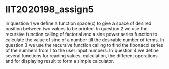 # IIT2020198_assign5
In question 1 we define a function space(x) to give a space of desired position between two values to be printed.
In question 2 we use the recursive function calling of factorial and a sine power series function to calculate the value of sine of a number till the desirable number of terms.
In question 3 we use the recursive function calling to find the fibonacci series of the numbers from 1 to the user input numbers.
In question 4 we define several functions for reading values, calculation, the different operations and for displaying result to form a simple calculator.

